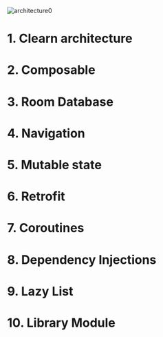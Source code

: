 
![architecture0](https://github.com/pradeep2929/jetpack_clean_architecture/assets/7380977/c0953748-ab5b-4553-96ae-5e3efbd8c3c0)


<h1> 1. Clearn architecture </h1>

<h1> 2. Composable </h1>

<h1> 3. Room Database </h1>

<h1> 4. Navigation </h1>

<h1> 5. Mutable state </h1>

<h1> 6. Retrofit </h1>

<h1> 7. Coroutines </h1>

<h1> 8. Dependency Injections </h1>

<h1> 9. Lazy List </h1>

<h1> 10. Library Module </h1>
   

